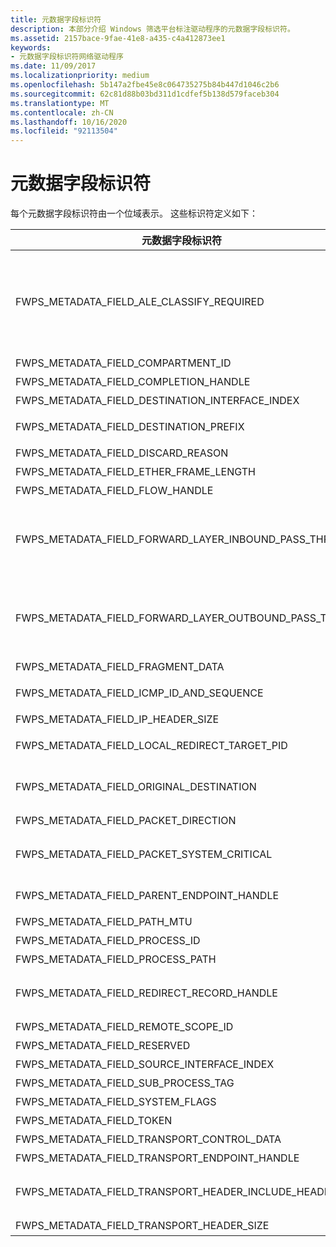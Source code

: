 ```yaml
---
title: 元数据字段标识符
description: 本部分介绍 Windows 筛选平台标注驱动程序的元数据字段标识符。
ms.assetid: 2157bace-9fae-41e8-a435-c4a412873ee1
keywords:
- 元数据字段标识符网络驱动程序
ms.date: 11/09/2017
ms.localizationpriority: medium
ms.openlocfilehash: 5b147a2fbe45e8c064735275b84b447d1046c2b6
ms.sourcegitcommit: 62c81d88b03bd311d1cdfef5b138d579faceb304
ms.translationtype: MT
ms.contentlocale: zh-CN
ms.lasthandoff: 10/16/2020
ms.locfileid: "92113504"
---
```

# <a name="metadata-field-identifiers"></a>元数据字段标识符

每个元数据字段标识符由一个位域表示。 这些标识符定义如下：

|元数据字段标识符|说明|
|--- |--- |
|FWPS_METADATA_FIELD_ALE_CLASSIFY_REQUIRED|入站数据包也会向 FWPM_LAYER_ALE_AUTH_RECV_ACCEPT_V4 和 FWPM_LAYER_ALE_AUTH_RECV_ACCEPT_V6 筛选层进行指示。 **注意：**   Windows Server 2008、Windows Vista Service Pack 1 (SP1) 和更高版本中受支持。|
|FWPS_METADATA_FIELD_COMPARTMENT_ID|接收或发送数据包的路由隔离舱的标识符。|
|FWPS_METADATA_FIELD_COMPLETION_HANDLE|用于挂起当前筛选操作的完成句柄。|
|FWPS_METADATA_FIELD_DESTINATION_INTERFACE_INDEX|要在其中发送传出数据包的网络接口的索引。|
|FWPS_METADATA_FIELD_DESTINATION_PREFIX|传出数据包的目标 IPV4 或 IPV6 地址和子网掩码。 **注意：**   支持从 Windows 7 开始。|
|FWPS_METADATA_FIELD_DISCARD_REASON|丢弃数据的原因。|
|FWPS_METADATA_FIELD_ETHER_FRAME_LENGTH|此元数据字段标识符当前不受支持。|
|FWPS_METADATA_FIELD_FLOW_HANDLE|数据流的句柄。|
|FWPS_METADATA_FIELD_FORWARD_LAYER_INBOUND_PASS_THRU|遍历 FWPM_LAYER_IPFORWARD_V4 或 FWPM_LAYER_IPFORWARD_V6 转发层的数据包在本地 (其目标匹配分配给主机) 接口的地址。 **注意：**   在 Windows Server 2008、Windows Vista SP1 和更高版本中受支持。|
|FWPS_METADATA_FIELD_FORWARD_LAYER_OUTBOUND_PASS_THRU|遍历 FWPM_LAYER_IPFORWARD_V4 或 FWPM_LAYER_IPFORWARD_V6 转发层的数据包在本地生成。 **注意：**   在 Windows Server 2008、Windows Vista SP1 和更高版本中受支持。|
|FWPS_METADATA_FIELD_FRAGMENT_DATA|接收的数据包片段的片段数据。|
|FWPS_METADATA_FIELD_ICMP_ID_AND_SEQUENCE|ICMP 回送请求或回显答复数据包的标识符和序列号字段。 **注意：**   支持从 Windows 7 开始。|
|FWPS_METADATA_FIELD_IP_HEADER_SIZE|IP 标头的大小。|
|FWPS_METADATA_FIELD_LOCAL_REDIRECT_TARGET_PID|连接已重定向到的进程 ID。 **注意：**   支持从 Windows 7 开始。|
|FWPS_METADATA_FIELD_ORIGINAL_DESTINATION|一个 [**SOCKADDR_STORAGE**](/previous-versions/windows/desktop/legacy/ms740504(v=vs.85)) 结构，指示数据包的原始目标。 **注意：**   支持从 Windows 7 开始。|
|FWPS_METADATA_FIELD_PACKET_DIRECTION|网络流量 (入站或出站) 的方向。|
|FWPS_METADATA_FIELD_PACKET_SYSTEM_CRITICAL|预留给系统使用。 请勿使用。 **注意：**   在 Windows Server 2008、Windows Vista SP1 和更高版本中受支持。|
|FWPS_METADATA_FIELD_PARENT_ENDPOINT_HANDLE|终结点的父套接字的句柄。 **注意：**   支持从 Windows 7 开始。|
|FWPS_METADATA_FIELD_PATH_MTU|传出数据包 (路径 MTU) 路径最大传输单元。|
|FWPS_METADATA_FIELD_PROCESS_ID|拥有终结点的进程的进程 ID。|
|FWPS_METADATA_FIELD_PROCESS_PATH|拥有终结点的进程的完整路径。|
|FWPS_METADATA_FIELD_REDIRECT_RECORD_HANDLE|"重定向记录" 句柄由分类元数据指定 ALE_CONNECT_REDIRECT 标注。 **注意：**   从 Windows 8 开始支持。|
|FWPS_METADATA_FIELD_REMOTE_SCOPE_ID|要用于出站传输层注入的远程作用域标识符。|
|FWPS_METADATA_FIELD_RESERVED|预留给系统使用。 请勿使用。|
|FWPS_METADATA_FIELD_SOURCE_INTERFACE_INDEX|接收传入数据包的网络接口的索引。|
|FWPS_METADATA_FIELD_SUB_PROCESS_TAG|预留给系统使用。|
|FWPS_METADATA_FIELD_SYSTEM_FLAGS|筛选器引擎在内部使用的系统标志。|
|FWPS_METADATA_FIELD_TOKEN|用于验证用户的权限的令牌。|
|FWPS_METADATA_FIELD_TRANSPORT_CONTROL_DATA|可选套接字控件数据对象。|
|FWPS_METADATA_FIELD_TRANSPORT_ENDPOINT_HANDLE|要注入到出站传输层的数据包末尾的句柄。|
|FWPS_METADATA_FIELD_TRANSPORT_HEADER_INCLUDE_HEADER|如果数据包是从原始套接字发送的，则为 IP 标头。 **注意：**   在 Windows Server 2008、Windows Vista SP1 和更高版本中受支持。|
|FWPS_METADATA_FIELD_TRANSPORT_HEADER_SIZE|传输标头的大小。|
